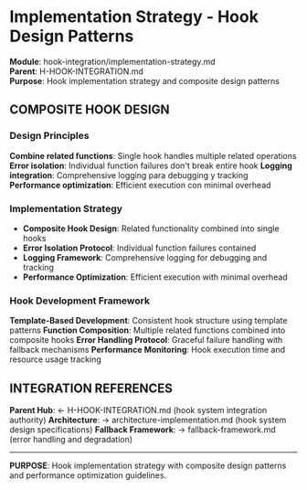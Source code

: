 # Implementation Strategy - Hook Design Patterns

**Module**: hook-integration/implementation-strategy.md  
**Parent**: H-HOOK-INTEGRATION.md  
**Purpose**: Hook implementation strategy and composite design patterns

## COMPOSITE HOOK DESIGN

### Design Principles

**Combine related functions**: Single hook handles multiple related operations
**Error isolation**: Individual function failures don't break entire hook
**Logging integration**: Comprehensive logging para debugging y tracking
**Performance optimization**: Efficient execution con minimal overhead

### Implementation Strategy

- **Composite Hook Design**: Related functionality combined into single hooks
- **Error Isolation Protocol**: Individual function failures contained
- **Logging Framework**: Comprehensive logging for debugging and tracking
- **Performance Optimization**: Efficient execution with minimal overhead

### Hook Development Framework

**Template-Based Development**: Consistent hook structure using template patterns
**Function Composition**: Multiple related functions combined into composite hooks
**Error Handling Protocol**: Graceful failure handling with fallback mechanisms
**Performance Monitoring**: Hook execution time and resource usage tracking

## INTEGRATION REFERENCES

**Parent Hub**: ← H-HOOK-INTEGRATION.md (hook system integration authority)
**Architecture**: → architecture-implementation.md (hook system design specifications)
**Fallback Framework**: → fallback-framework.md (error handling and degradation)

---

**PURPOSE**: Hook implementation strategy with composite design patterns and performance optimization guidelines.